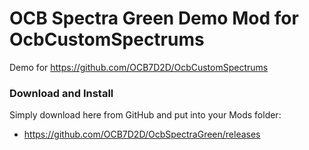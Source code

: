 # OCB Spectra Green Demo Mod for OcbCustomSpectrums

Demo for https://github.com/OCB7D2D/OcbCustomSpectrums

### Download and Install

Simply download here from GitHub and put into your Mods folder:

- https://github.com/OCB7D2D/OcbSpectraGreen/releases
